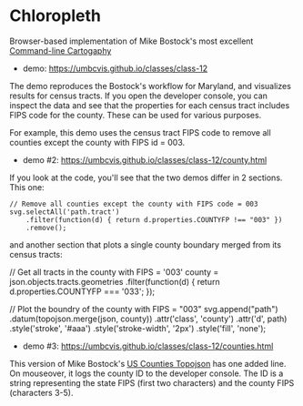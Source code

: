 # Chloropleth

Browser-based implementation of Mike Bostock's most excellent [Command-line Cartogaphy](https://medium.com/@mbostock/command-line-cartography-part-1-897aa8f8ca2c)

* demo: https://umbcvis.github.io/classes/class-12

The demo reproduces the Bostock's workflow for Maryland, and visualizes results for census tracts. If you open the developer console, you can inspect the data and see that the properties for each census tract includes FIPS code for the county.  These can be used for various purposes.  

For example, this demo uses the census tract FIPS code to remove all counties except the county with FIPS id = 003.

* demo #2: https://umbcvis.github.io/classes/class-12/county.html

If you look at the code, you'll see that the two demos differ in 2 sections. This one:

    // Remove all counties except the county with FIPS code = 003
    svg.selectAll('path.tract')
        .filter(function(d) { return d.properties.COUNTYFP !== "003" })
        .remove();

and another section that plots a single county boundary merged from its census tracts:

  // Get all tracts in the county with FIPS = '003'
  county = json.objects.tracts.geometries
      .filter(function(d) { return d.properties.COUNTYFP === '033'; });

  // Plot the boundry of the county with FIPS = "003"
  svg.append("path")
       .datum(topojson.merge(json, county))
       .attr('class', 'county')
       .attr('d', path)
       .style('stroke', '#aaa')
       .style('stroke-width', '2px')
       .style('fill', 'none');

* demo #3: https://umbcvis.github.io/classes/class-12/counties.html

This version of Mike Bostock's [US Counties Topojson](https://bl.ocks.org/mbostock/4122298) has one added line. On mouseover, it logs the county ID to the developer console.  The ID is a string representing the state FIPS (first two characters) and the county FIPS (characters 3-5).
